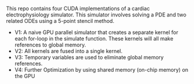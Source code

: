 This repo contains four CUDA implementations of a cardiac electrophysiology simulator. This simulator involves solving a PDE and two related ODEs using a 5-point stencil method. 

* V1: A naive GPU parallel simulator that creates a separate kernel for each for-loop in the simulate function. These kernels will all make references to global memory. 
* V2: All kernels are fused into a single kernel. 
* V3: Temporary variables are used to eliminate global memory references. 
* V4: Further Optimization by using shared memory (on-chip memory) on the GPU